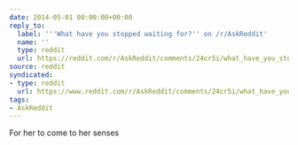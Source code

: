 ```yaml
---
date: 2014-05-01 00:00:00+00:00
reply_to:
  label: '''What have you stopped waiting for?'' on /r/AskReddit'
  name: ''
  type: reddit
  url: https://reddit.com/r/AskReddit/comments/24cr5i/what_have_you_stopped_waiting_for/
source: reddit
syndicated:
- type: reddit
  url: https://www.reddit.com/r/AskReddit/comments/24cr5i/what_have_you_stopped_waiting_for/ch66o4i/
tags:
- AskReddit
---
```


For her to come to her senses